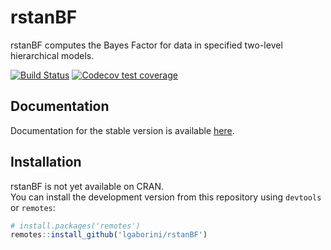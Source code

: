 
<!-- README.md is generated from README.Rmd. Please edit that file -->

# rstanBF

rstanBF computes the Bayes Factor for data in specified two-level
hierarchical models.

[![Build
Status](https://travis-ci.org/lgaborini/rstanBF.svg?branch=master)](https://travis-ci.org/lgaborini/rstanBF)
[![Codecov test
coverage](https://codecov.io/gh/lgaborini/rstanBF/branch/master/graph/badge.svg)](https://codecov.io/gh/lgaborini/rstanBF?branch=master)

## Documentation

Documentation for the stable version is available
[here](https://lgaborini.github.io/rstanBF/).

## Installation

rstanBF is not yet available on CRAN.  
You can install the development version from this repository using
`devtools` or `remotes`:

``` r
# install.packages('remotes')
remotes::install_github('lgaborini/rstanBF')
```
